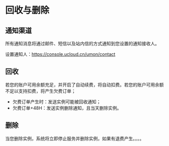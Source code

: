 # 回收与删除

## 通知渠道

所有通知消息将通过邮件、短信以及站内信的方式通知到您设置的通知接收人。

设置通知人：https://console.ucloud.cn/umon/contact

## 回收

若您的账户可用余额充足，并开启了自动续费，将自动扣费。若您的账户可用余额不足以支持扣费，将产生欠费订单；

- 欠费订单产生时：发送实例可能被回收通知；
- 欠费订单+48H：发送实例删除通知，且当天删除实例。

## 删除

当您删除实例，系统将立即停止服务并删除实例，如果有退费产生。。。。
